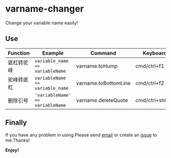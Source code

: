 # varname-changer

Change your variable name easily!

## Use

Function | Example | Command | Keyboard
-|-|-|-
底杠转驼峰 | `variable_name => variableName` | varname.toHump | cmd/ctrl+f1
驼峰转底杠 | `variableName => variable_name` | varname.toBottomLine | cmd/ctrl+f2
删除引号 | `'variableName' => variableName` | varname.deleteQuote | cmd/ctrl+shift+'

## Finally
If you have any problem in using.Please send [email](mailto:urnotzane@163.com) or create an [issue](https://github.com/urnotzane/varname-changer-vscode/issues) to me.Thanks!

**Enjoy!**
